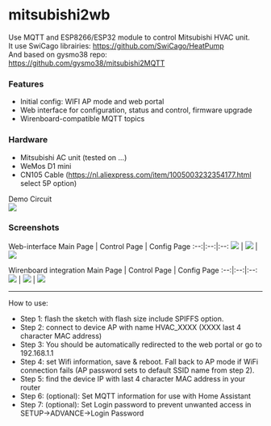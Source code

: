 # mitsubishi2wb
Use MQTT and ESP8266/ESP32 module to control Mitsubishi HVAC unit.
<br>It use SwiCago librairies: https://github.com/SwiCago/HeatPump
<br>And based on gysmo38 repo: https://github.com/gysmo38/mitsubishi2MQTT

### Features
 - Initial config:  WIFI AP mode and web portal
 - Web interface for configuration, status and control, firmware upgrade
 - Wirenboard-compatible MQTT topics

### Hardware
 - Mitsubishi AC unit (tested on ...)
 - WeMos D1 mini
 - CN105 Cable (https://nl.aliexpress.com/item/1005003232354177.html select 5P option)

Demo Circuit
<br><img src="https://github.com/SwiCago/HeatPump/blob/master/CN105_ESP8266.png"/>

### Screenshots

Web-interface
Main Page | Control Page | Config Page
:--:|:--:|:--:
![](https://github.com/gysmo38/mitsubishi2MQTT/blob/master/images/main_page.png)  |  ![](https://github.com/gysmo38/mitsubishi2MQTT/blob/master/images/control_page.png) | ![](https://github.com/gysmo38/mitsubishi2MQTT/blob/master/images/config_page.png)

Wirenboard integration
Main Page | Control Page | Config Page
:--:|:--:|:--:
![](https://github.com/gysmo38/mitsubishi2MQTT/blob/master/images/main_page.png)  |  ![](https://github.com/gysmo38/mitsubishi2MQTT/blob/master/images/control_page.png) | ![](https://github.com/gysmo38/mitsubishi2MQTT/blob/master/images/config_page.png)


***
How to use:
 - Step 1: flash the sketch with flash size include SPIFFS option.
 - Step 2: connect to device AP with name HVAC_XXXX (XXXX last 4 character MAC address)
 - Step 3: You should be automatically redirected to the web portal or go to 192.168.1.1
 - Step 4: set Wifi information, save & reboot. Fall back to AP mode if WiFi connection fails (AP password sets to default SSID name from step 2).
 - Step 5: find the device IP with last 4 character MAC address in your router
 - Step 6: (optional): Set MQTT information for use with Home Assistant
 - Step 7: (optional): Set Login password to prevent unwanted access in SETUP->ADVANCE->Login Password
